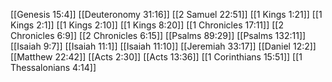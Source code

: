 [[Genesis 15:4]]
[[Deuteronomy 31:16]]
[[2 Samuel 22:51]]
[[1 Kings 1:21]]
[[1 Kings 2:1]]
[[1 Kings 2:10]]
[[1 Kings 8:20]]
[[1 Chronicles 17:11]]
[[2 Chronicles 6:9]]
[[2 Chronicles 6:15]]
[[Psalms 89:29]]
[[Psalms 132:11]]
[[Isaiah 9:7]]
[[Isaiah 11:1]]
[[Isaiah 11:10]]
[[Jeremiah 33:17]]
[[Daniel 12:2]]
[[Matthew 22:42]]
[[Acts 2:30]]
[[Acts 13:36]]
[[1 Corinthians 15:51]]
[[1 Thessalonians 4:14]]
